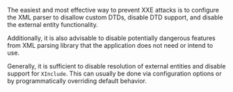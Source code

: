 The easiest and most effective way to prevent XXE attacks is to configure the XML parser to disallow custom DTDs, disable DTD support, and disable the external entity functionality.

Additionally, it is also advisable to disable potentially dangerous features from XML parsing library that the application does not need or intend to use.

Generally, it is sufficient to disable resolution of external entities and disable support for `XInclude`. This can usually be done via configuration options or by programmatically overriding default behavior.